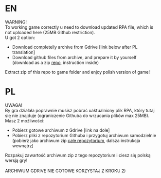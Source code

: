 <h1>EN</h1>
WARNING!<br>
To working game correctly u need to download updated RPA file, which is not uploaded here (25MB Github restriction).<br>
U got 2 option:
<ul>
<li>
Download completelly archive from Gdrive [link below after PL translation]
</li>
<li>
Download github files from archive, and prepare it by yourself (download as a zip <a href=https://github.com/rycho2009/Wieczne-lato-RPA>repo</a>, instruction inside)
</li>
</ul>
Extract zip of this repo to game folder and enjoy polish version of game!
<h1>PL</h1>
UWAGA!<br>
By gra działała poprawnie musisz pobrać uaktualniony plik RPA, który tutaj się nie znajduje (ograniczenie Githuba do wrzucania plików max 25MB).<br>
Masz 2 możliwości:
<ul>
<li>
Pobierz gotowe archiwum z Gdrive [link na dole]
</li>
<li>
Pobierz pliki z repozytorium Githuba i przygotuj archiwum samodzielnie (pobierz jako archiwum zip <a href=https://github.com/rycho2009/Wieczne-lato-RPA>całe repozytorium</a>, dalsza instrukcja wewnątrz)
</li>
</ul>
Rozpakuj zawartość archiwum zip z tego repozytorium i ciesz się polską wersją gry!
<BR><BR>
ARCHIWUM GDRIVE NIE GOTOWE KORZYSTAJ Z KROKU 2)
